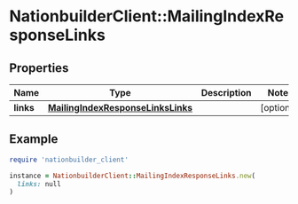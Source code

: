 # NationbuilderClient::MailingIndexResponseLinks

## Properties

| Name | Type | Description | Notes |
| ---- | ---- | ----------- | ----- |
| **links** | [**MailingIndexResponseLinksLinks**](MailingIndexResponseLinksLinks.md) |  | [optional] |

## Example

```ruby
require 'nationbuilder_client'

instance = NationbuilderClient::MailingIndexResponseLinks.new(
  links: null
)
```

